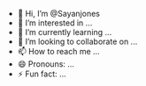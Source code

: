 - 👋 Hi, I’m @Sayanjones
- 👀 I’m interested in ...
- 🌱 I’m currently learning ...
- 💞️ I’m looking to collaborate on ...
- 📫 How to reach me ...
- 😄 Pronouns: ...
- ⚡ Fun fact: ...

<!---
Sayanjones/Sayanjones is a ✨ special ✨ repository because its `README.md` (this file) appears on your GitHub profile.
You can click the Preview link to take a look at your changes.
--->
